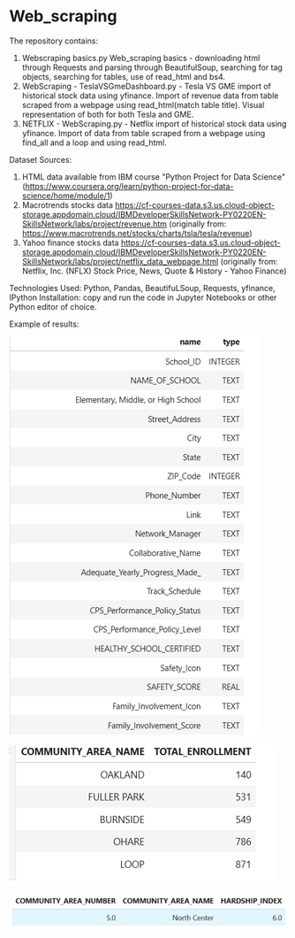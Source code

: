 # Web_scraping

The repository contains:
1. Webscraping basics.py Web_scraping basics - downloading html through Requests and parsing through BeautifulSoup, searching for tag objects, searching for tables, use of read_html and bs4.
2. WebScraping - TeslaVSGmeDashboard.py - Tesla VS GME import of historical stock data using yfinance. Import of revenue data from table scraped from a webpage using read_html(match table title). Visual representation of both for both Tesla and GME.
3. NETFLIX - WebScraping.py - Netflix import of historical stock data using yfinance. Import of data from table scraped from a webpage using find_all and a loop and using read_html.

Dataset Sources: 
1. HTML data available from IBM course "Python Project for Data Science" (https://www.coursera.org/learn/python-project-for-data-science/home/module/1)
2.  Macrotrends stocks data https://cf-courses-data.s3.us.cloud-object-storage.appdomain.cloud/IBMDeveloperSkillsNetwork-PY0220EN-SkillsNetwork/labs/project/revenue.htm (originally from: https://www.macrotrends.net/stocks/charts/tsla/tesla/revenue)
3.  Yahoo finance stocks data https://cf-courses-data.s3.us.cloud-object-storage.appdomain.cloud/IBMDeveloperSkillsNetwork-PY0220EN-SkillsNetwork/labs/project/netflix_data_webpage.html (originally from: Netflix, Inc. (NFLX) Stock Price, News, Quote & History - Yahoo Finance)

Technologies Used: Python, Pandas, BeautifuLSoup, Requests, yfinance, IPython
Installation: copy and run the code in Jupyter Notebooks or other Python editor of choice.

Example of results:

![CHICAGO_PUBLIC_SCHOOLS_DATA Columns names and types](https://github.com/natvnu/SQL-for-Data-Science/blob/main/table%20columns.png?raw=true
)

![Colege enrollment per community area](https://github.com/natvnu/SQL-for-Data-Science/blob/main/enrollment.png?raw=true)

![Hardship index for the community area which has the highest value for college enrollment](https://github.com/natvnu/SQL-for-Data-Science/blob/main/Hardship%20index.png?raw=true)







